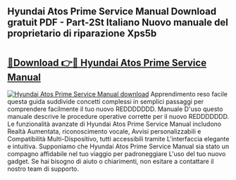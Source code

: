 ## Hyundai Atos Prime Service Manual Download gratuit PDF - Part-2St Italiano Nuovo manuale del proprietario di riparazione Xps5b

# <h2><a href="http://dfc9ns.blite.top/?on=Hyundai+Atos+Prime+Service+Manual">🔗Download 👉🔴 Hyundai Atos Prime Service Manual</a></h2>

[![Hyundai Atos Prime Service Manual download](https://i.imgur.com/lujVjoI.png)](http://dfc9ns.blite.top/?on=Hyundai+Atos+Prime+Service+Manual)
Apprendimento reso facile questa guida suddivide concetti complessi in semplici passaggi per comprendere facilmente il tuo nuovo REDDDDDDD. Manuale D'uso questo manuale descrive le procedure operative corrette per il nuovo REDDDDDDD. Le funzionalità avanzate di Hyundai Atos Prime Service Manual includono Realtà Aumentata, riconoscimento vocale, Avvisi personalizzabili e Compatibilità Multi-Dispositivo, tutti accessibili tramite L'interfaccia elegante e intuitiva. Supponiamo che Hyundai Atos Prime Service Manual sia stato un compagno affidabile nel tuo viaggio per padroneggiare L'uso del tuo nuovo gadget. Se hai bisogno di aiuto o chiarimenti, non esitare a contattare il nostro team di supporto.
